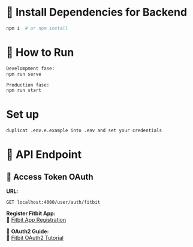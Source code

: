 # 📌 Install Dependencies for Backend  
```sh
npm i  # or npm install
```

# 🚀 How to Run  
```sh
Develompment fase:
npm run serve

Production fase:
npm run start
```
# Set up
```sh
duplicat .env.e.example into .env and set your credentials
```

# 📡 API Endpoint  

## 🔑 Access Token OAuth  
**URL:**  
```
GET localhost:4000/user/auth/fitbit
```

<!-- ### 🔹 Request Headers  
```yaml
authorization: Basic <basic_token>  # Basic token obtained by encoding client_id:client_secret from Fitbit
``` -->
**Register Fitbit App:**  
🔗 [Fitbit App Registration](https://dev.fitbit.com/apps/new)  

<!-- ### 🔹 Request Body (application/x-www-form-urlencoded)  
```yaml
grant_type: authorization_code  
code: <code in redirect URI>  # or check full guide  
redirect_uri: <your redirect URI>  
``` -->
📖 **OAuth2 Guide:**  
🔗 [Fitbit OAuth2 Tutorial](https://dev.fitbit.com/build/reference/web-api/troubleshooting-guide/oauth2-tutorial/?clientEncodedId=23Q769&redirectUri=http://localhost&applicationType=PERSONAL)  

<!-- ### 🔹 Response
```
{
    "access_token": "access token",
    "expires_in": 28800,
    "refresh_token": "refresh",
    "scope": "sleep",
    "token_type": "Bearer",
    "user_id": "12121"
}
``` -->